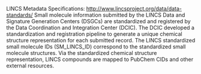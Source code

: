  LINCS Metadata Specifications:  http://www.lincsproject.org/data/data-standards/ 
 Small molecule information submitted by the LINCS Data and Signature Generation Centers (DSGCs) are standardized and registered by the Data Coordination and Integration Center (DCIC). The DCIC developed a standardization and registration pipeline to generate a unique chemical structure representation for each submitted record. The LINCS standardized small molecule IDs (SM_LINCS_ID) correspond to the standardized small molecule structures. Via the standardized chemical structure representation, LINCS compounds are mapped to PubChem CIDs and other external resources.
